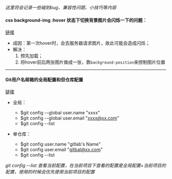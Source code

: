 *这里将会记录一些碰到bug、兼容性问题、小技巧等内容*

#### css background-img :hover 状态下切换背景图片会闪烁一下的问题：
[链接](http://www.jb51.net/css/234744.html)

- 成因：第一次hover时，会去服务器请求图片，故此可能会造成闪烁；
- 解决：
    1. 预先加载；
    2. 将hover前后两张图片做成一张，靠`background-position`来控制图片位置 

---

#### Git用户名邮箱的全局配置和但仓库配置
[链接](http://blog.csdn.net/u011535508/article/details/53056976)

- 全局：
    - $git config --global user.name "xxxx"
    - $git config --global user.email "xxxx@xx.com"
    - $git config --list

- 单仓库：
    - $git config user.name "gitlab's Name"
    - $git config user.email "gitbal@xx.com"
    - $git config --list

*git config --list 查看当前配置，在当前项目下查看的配置是全局配置+当前项目的配置，使用的时候会优先使用当前项目的配置*